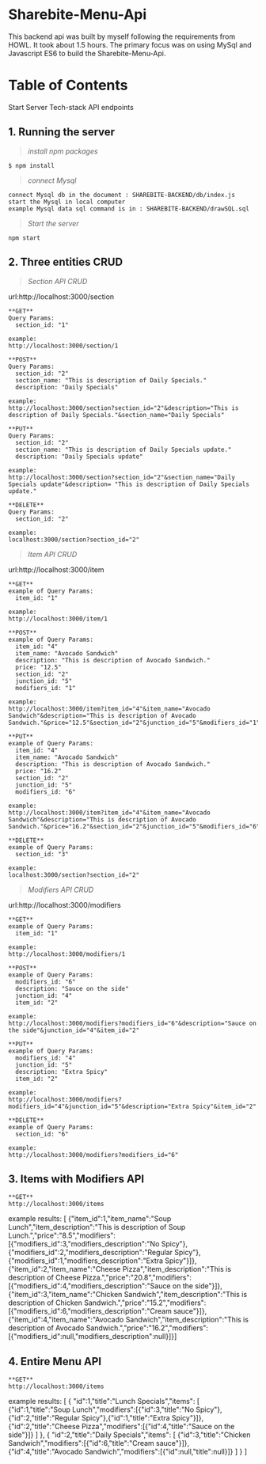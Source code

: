 # Sharebite-Menu-Api
This backend api was built by myself following the requirements from HOWL. It took about 1.5 hours. The primary focus was on using MySql and Javascript ES6 to build the Sharebite-Menu-Api.

# Table of Contents 
  Start Server
  Tech-stack
  API endpoints
 
##  1. Running the server
>*install npm packages*
```
$ npm install
```
>*connect Mysql*
```
connect Mysql db in the document : SHAREBITE-BACKEND/db/index.js 
start the Mysql in local computer
example Mysql data sql command is in : SHAREBITE-BACKEND/drawSQL.sql
```
>*Start the server*
```
npm start
```
##  2. Three entities CRUD
>*Section API CRUD*

url:http://localhost:3000/section
```
**GET**
Query Params:
  section_id: "1"

example:
http://localhost:3000/section/1
```
```
**POST**
Query Params:
  section_id: "2"
  section_name: "This is description of Daily Specials."
  description: "Daily Specials"
  
example:
http://localhost:3000/section?section_id="2"&description="This is description of Daily Specials."&section_name="Daily Specials"
```
```
**PUT**
Query Params:
  section_id: "2"
  section_name: "This is description of Daily Specials update."
  description: "Daily Specials update"
  
example:
http://localhost:3000/section?section_id="2"&section_name="Daily Specials update"&description= "This is description of Daily Specials update."
```
```
**DELETE**
Query Params:
  section_id: "2"
  
example:
localhost:3000/section?section_id="2"
```

>*Item API CRUD*

url:http://localhost:3000/item
```
**GET**
example of Query Params:
  item_id: "1"

example:
http://localhost:3000/item/1
```
```
**POST**
example of Query Params:
  item_id: "4"
  item_name: "Avocado Sandwich"
  description: "This is description of Avocado Sandwich."
  price: "12.5"
  section_id: "2"
  junction_id: "5"
  modifiers_id: "1"
  
example:
http://localhost:3000/item?item_id="4"&item_name="Avocado Sandwich"&description="This is description of Avocado Sandwich."&price="12.5"&section_id="2"&junction_id="5"&modifiers_id="1"
```
```
**PUT**
example of Query Params:
  item_id: "4"
  item_name: "Avocado Sandwich"
  description: "This is description of Avocado Sandwich."
  price: "16.2"
  section_id: "2"
  junction_id: "5"
  modifiers_id: "6"
  
example:
http://localhost:3000/item?item_id="4"&item_name="Avocado Sandwich"&description="This is description of Avocado Sandwich."&price="16.2"&section_id="2"&junction_id="5"&modifiers_id="6"
```
```
**DELETE**
example of Query Params:
  section_id: "3"
  
example:
localhost:3000/section?section_id="2"
```
>*Modifiers API CRUD*

url:http://localhost:3000/modifiers
```
**GET**
example of Query Params:
  item_id: "1"

example:
http://localhost:3000/modifiers/1
```
```
**POST**
example of Query Params:
  modifiers_id: "6"
  description: "Sauce on the side"
  junction_id: "4"
  item_id: "2"
  
example:
http://localhost:3000/modifiers?modifiers_id="6"&description="Sauce on the side"&junction_id="4"&item_id="2"
```
```
**PUT**
example of Query Params:
  modifiers_id: "4"
  junction_id: "5"
  description: "Extra Spicy"
  item_id: "2"
  
example:
http://localhost:3000/modifiers?modifiers_id="4"&junction_id="5"&description="Extra Spicy"&item_id="2"
```
```
**DELETE**
example of Query Params:
  section_id: "6"
  
example:
http://localhost:3000/modifiers?modifiers_id="6"
```
##  3. Items with Modifiers API
```
**GET**
http://localhost:3000/items
```
example results:
[
  {"item_id":1,"item_name":"Soup Lunch","item_description":"This is description of Soup Lunch.","price":"8.5","modifiers":[{"modifiers_id":3,"modifiers_description":"No Spicy"},{"modifiers_id":2,"modifiers_description":"Regular Spicy"},{"modifiers_id":1,"modifiers_description":"Extra Spicy"}]},
  {"item_id":2,"item_name":"Cheese Pizza","item_description":"This is description of Cheese Pizza.","price":"20.8","modifiers":[{"modifiers_id":4,"modifiers_description":"Sauce on the side"}]},
  {"item_id":3,"item_name":"Chicken Sandwich","item_description":"This is description of Chicken Sandwich.","price":"15.2","modifiers":[{"modifiers_id":6,"modifiers_description":"Cream sauce"}]},
  {"item_id":4,"item_name":"Avocado Sandwich","item_description":"This is description of Avocado Sandwich.","price":"16.2","modifiers":[{"modifiers_id":null,"modifiers_description":null}]}]

##  4. Entire Menu API
```
**GET**
http://localhost:3000/items
```
example results:
[
  {
  "id":1,"title":"Lunch Specials","items":
     [
      {"id":1,"title":"Soup Lunch","modifiers":[{"id":3,"title":"No Spicy"},{"id":2,"title":"Regular Spicy"},{"id":1,"title":"Extra Spicy"}]},
      {"id":2,"title":"Cheese Pizza","modifiers":[{"id":4,"title":"Sauce on the side"}]}
     ]
  },
 {
  "id":2,"title":"Daily Specials","items":
    [
      {"id":3,"title":"Chicken Sandwich","modifiers":[{"id":6,"title":"Cream sauce"}]},
      {"id":4,"title":"Avocado Sandwich","modifiers":[{"id":null,"title":null}]}
     ]
  }
]
